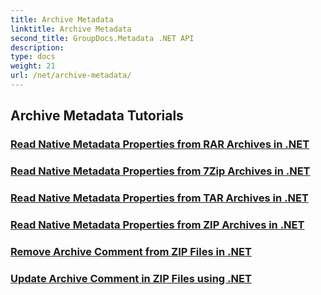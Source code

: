 ```yaml
---
title: Archive Metadata
linktitle: Archive Metadata
second_title: GroupDocs.Metadata .NET API
description: 
type: docs
weight: 21
url: /net/archive-metadata/
---
```


## Archive Metadata Tutorials
### [Read Native Metadata Properties from RAR Archives in .NET](./read-native-metadata-rar-archives/)
### [Read Native Metadata Properties from 7Zip Archives in .NET](./read-native-metadata-7zip-archives/)
### [Read Native Metadata Properties from TAR Archives in .NET](./read-native-metadata-tar-archives/)
### [Read Native Metadata Properties from ZIP Archives in .NET](./read-native-metadata-zip-archives/)
### [Remove Archive Comment from ZIP Files in .NET](./remove-archive-comment-zip-files/)
### [Update Archive Comment in ZIP Files using .NET](./update-archive-comment-zip-files/)